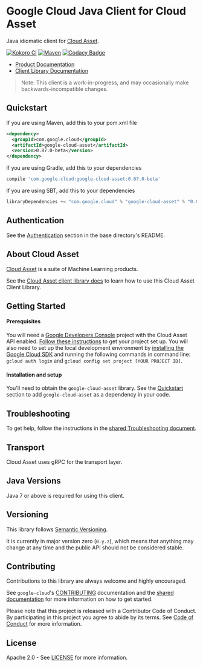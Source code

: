 Google Cloud Java Client for Cloud Asset
===================================================

Java idiomatic client for [Cloud Asset][cloud-asset].

[![Kokoro CI](http://storage.googleapis.com/cloud-devrel-public/java/badges/google-cloud-java/master.svg)](http://storage.googleapis.com/cloud-devrel-public/java/badges/google-cloud-java/master.html)
[![Maven](https://img.shields.io/maven-central/v/com.google.cloud/google-cloud-asset.svg)](https://img.shields.io/maven-central/v/com.google.cloud/google-cloud-asset.svg)
[![Codacy Badge](https://api.codacy.com/project/badge/grade/9da006ad7c3a4fe1abd142e77c003917)](https://www.codacy.com/app/mziccard/google-cloud-java)

- [Product Documentation][asset-product-docs]
- [Client Library Documentation][asset-lib-docs]

> Note: This client is a work-in-progress, and may occasionally
> make backwards-incompatible changes.

Quickstart
----------

[//]: # ({x-version-update-start:google-cloud-asset:released})
If you are using Maven, add this to your pom.xml file
```xml
<dependency>
  <groupId>com.google.cloud</groupId>
  <artifactId>google-cloud-asset</artifactId>
  <version>0.87.0-beta</version>
</dependency>
```
If you are using Gradle, add this to your dependencies
```Groovy
compile 'com.google.cloud:google-cloud-asset:0.87.0-beta'
```
If you are using SBT, add this to your dependencies
```Scala
libraryDependencies += "com.google.cloud" % "google-cloud-asset" % "0.87.0-beta"
```
[//]: # ({x-version-update-end})

Authentication
--------------

See the [Authentication](https://github.com/googleapis/google-cloud-java#authentication) section in the base directory's README.

About Cloud Asset
----------------------------

[Cloud Asset][cloud-asset] is a suite of Machine Learning products.

See the [Cloud Asset client library docs][asset-lib-docs] to learn how to use this Cloud Asset Client Library.

Getting Started
---------------
#### Prerequisites
You will need a [Google Developers Console](https://console.developers.google.com/) project with the Cloud Asset API enabled. [Follow these instructions](https://cloud.google.com/resource-manager/docs/creating-managing-projects) to get your project set up. You will also need to set up the local development environment by [installing the Google Cloud SDK](https://cloud.google.com/sdk/) and running the following commands in command line: `gcloud auth login` and `gcloud config set project [YOUR PROJECT ID]`.

#### Installation and setup
You'll need to obtain the `google-cloud-asset` library.  See the [Quickstart](#quickstart) section to add `google-cloud-asset` as a dependency in your code.

Troubleshooting
---------------

To get help, follow the instructions in the [shared Troubleshooting document](https://github.com/googleapis/google-cloud-common/blob/master/troubleshooting/readme.md#troubleshooting).

Transport
---------
Cloud Asset uses gRPC for the transport layer.

Java Versions
-------------

Java 7 or above is required for using this client.

Versioning
----------

This library follows [Semantic Versioning](http://semver.org/).

It is currently in major version zero (``0.y.z``), which means that anything may change at any time and the public API should not be considered stable.

Contributing
------------

Contributions to this library are always welcome and highly encouraged.

See `google-cloud`'s [CONTRIBUTING] documentation and the [shared documentation](https://github.com/googleapis/google-cloud-common/blob/master/contributing/readme.md#how-to-contribute-to-gcloud) for more information on how to get started.

Please note that this project is released with a Contributor Code of Conduct. By participating in this project you agree to abide by its terms. See [Code of Conduct][code-of-conduct] for more information.

License
-------

Apache 2.0 - See [LICENSE] for more information.


[CONTRIBUTING]:https://github.com/googleapis/google-cloud-java/blob/master/CONTRIBUTING.md
[code-of-conduct]:https://github.com/googleapis/google-cloud-java/blob/master/CODE_OF_CONDUCT.md#contributor-code-of-conduct
[LICENSE]: https://github.com/googleapis/google-cloud-java/blob/master/LICENSE
[cloud-platform]: https://cloud.google.com/
[cloud-asset]: https://cloud.google.com/resource-manager/docs/cloud-asset-inventory/overview
[asset-product-docs]: https://cloud.google.com/resource-manager/docs/cloud-asset-inventory/overview
[asset-lib-docs]: https://googleapis.github.io/google-cloud-java/google-cloud-clients/apidocs/index.html?com/google/cloud/asset/v1beta1/package-summary.html
